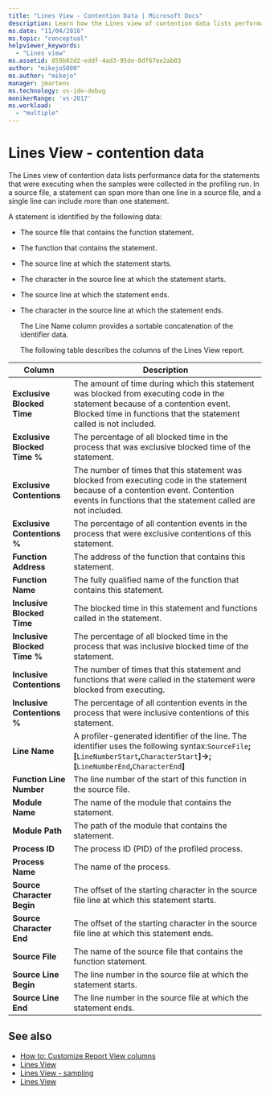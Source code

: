 ```yaml
---
title: "Lines View - Contention Data | Microsoft Docs"
description: Learn how the Lines view of contention data lists performance data for the statements that were executing when the samples were collected in the profiling run.
ms.date: "11/04/2016"
ms.topic: "conceptual"
helpviewer_keywords:
  - "Lines view"
ms.assetid: 859b02d2-eddf-4ad3-95de-0df67ee2ab03
author: "mikejo5000"
ms.author: "mikejo"
manager: jmartens
ms.technology: vs-ide-debug
monikerRange: 'vs-2017'
ms.workload:
  - "multiple"
---
```

# Lines View - contention data
The Lines view of contention data lists performance data for the statements that were executing when the samples were collected in the profiling run. In a source file, a statement can span more than one line in a source file, and a single line can include more than one statement.

 A statement is identified by the following data:

- The source file that contains the function statement.

- The function that contains the statement.

- The source line at which the statement starts.

- The character in the source line at which the statement starts.

- The source line at which the statement ends.

- The character in the source line at which the statement ends.

  The Line Name column provides a sortable concatenation of the identifier data.

  The following table describes the columns of the Lines View report.

|Column|Description|
|------------|-----------------|
|**Exclusive Blocked Time**|The amount of time during which this statement was blocked from executing code in the statement because of a contention event. Blocked time in functions that the statement called is not included.|
|**Exclusive Blocked Time %**|The percentage of all blocked time in the process that was exclusive blocked time of the statement.|
|**Exclusive Contentions**|The number of times that this statement was blocked from executing code in the statement because of a contention event. Contention events in functions that the statement called are not included.|
|**Exclusive Contentions %**|The percentage of all contention events in the process that were exclusive contentions of this statement.|
|**Function Address**|The address of the function that contains this statement.|
|**Function Name**|The fully qualified name of the function that contains this statement.|
|**Inclusive Blocked Time**|The blocked time in this statement and functions called in the statement.|
|**Inclusive Blocked Time %**|The percentage of all blocked time in the process that was inclusive blocked time of the statement.|
|**Inclusive Contentions**|The number of times that this statement and functions that were called in the statement were blocked from executing.|
|**Inclusive Contentions %**|The percentage of all contention events in the process that were inclusive contentions of this statement.|
|**Line Name**|A profiler-generated identifier of the line. The identifier uses the following syntax:`SourceFile`**;[**`LineNumberStart`**,**`CharacterStart`**]->;[**`LineNumberEnd`**,**`CharacterEnd`**]**|
|**Function Line Number**|The line number of the start of this function in the source file.|
|**Module Name**|The name of the module that contains the statement.|
|**Module Path**|The path of the module that contains the statement.|
|**Process ID**|The process ID (PID) of the profiled process.|
|**Process Name**|The name of the process.|
|**Source Character Begin**|The offset of the starting character in the source file line at which this statement starts.|
|**Source Character End**|The offset of the starting character in the source file line at which this statement ends.|
|**Source File**|The name of the source file that contains the function statement.|
|**Source Line Begin**|The line number in the source file at which the statement starts.|
|**Source Line End**|The line number in the source file at which the statement ends.|

## See also
- [How to: Customize Report View columns](../profiling/how-to-customize-report-view-columns.md)
- [Lines View](../profiling/lines-view.md)
- [Lines View - sampling](../profiling/lines-view-dotnet-memory-sampling-data.md)
- [Lines View](../profiling/lines-view-sampling-data.md)
